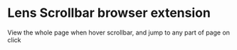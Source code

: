 # Lens Scrollbar browser extension

View the whole page when hover scrollbar, and jump to any part of page on click